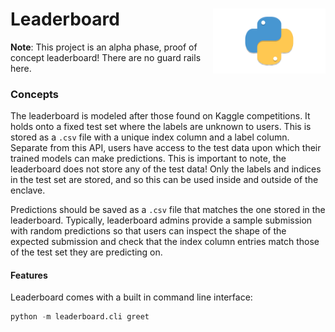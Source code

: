 <h1>Leaderboard<img src='https://github.com/yngtodd/leaderboard/blob/main/img/snek.png' align='right' width='180' height='104'></h1>


**Note**: This project is an alpha phase, proof of concept leaderboard! There are no 
guard rails here.


### Concepts

The leaderboard is modeled after those found on Kaggle competitions. It holds onto a 
fixed test set where the labels are unknown to users. This is stored as a `.csv` file 
with a unique index column and a label column. Separate from this API, users have 
access to the test data upon which their trained models can make predictions. This is 
important to note, the leaderboard does not store any of the test data! Only the labels 
and indices in the test set are stored, and so this can be used inside and outside of the 
enclave.

Predictions should be saved as a `.csv` file that matches the one stored in the leaderboard.
Typically, leaderboard admins provide a sample submission with random predictions so 
that users can inspect the shape of the expected submission and check that the index
column entries match those of the test set they are predicting on. 

#### Features

Leaderboard comes with a built in command line interface:

```python
python -m leaderboard.cli greet
```
